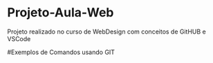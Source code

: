 # Projeto-Aula-Web
Projeto realizado no curso de WebDesign com conceitos de GitHUB e VSCode

#Exemplos de Comandos usando GIT
